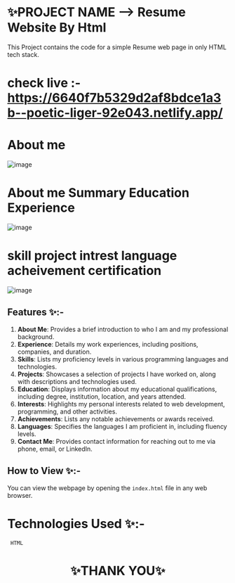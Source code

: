 
# ✨PROJECT NAME -->  Resume Website By Html

This Project contains the code for a simple Resume web page in only HTML tech stack.

# check live :- https://6640f7b5329d2af8bdce1a3b--poetic-liger-92e043.netlify.app/

# About me 

![image](https://github.com/sigma-webdev/PROJECT_PRO/assets/107506646/c904c8d4-6b39-4711-96ca-71b4e4869e01)


# About me Summary Education  Experience

![image](https://github.com/sigma-webdev/PROJECT_PRO/assets/107506646/bb6e9b88-d272-4637-abd1-a3029e9e9b7d)

 # skill project intrest language acheivement certification 
![image](https://github.com/sigma-webdev/PROJECT_PRO/assets/107506646/61b79bb9-638b-4069-b846-f31e132b05c6)



## Features ✨:-
1. **About Me**: Provides a brief introduction to who I am and my professional background.
2. **Experience**: Details my work experiences, including positions, companies, and duration.
3. **Skills**: Lists my proficiency levels in various programming languages and technologies.
4. **Projects**: Showcases a selection of projects I have worked on, along with descriptions and technologies used.
5. **Education**: Displays information about my educational qualifications, including degree, institution, location, and years attended.
6. **Interests**: Highlights my personal interests related to web development, programming, and other activities.
7. **Achievements**: Lists any notable achievements or awards received.
8. **Languages**: Specifies the languages I am proficient in, including fluency levels.
9. **Contact Me**: Provides contact information for reaching out to me via phone, email, or LinkedIn.

  

## How to View ✨:-

You can view the webpage by opening the `index.html` file in any web browser.


# Technologies Used ✨:-
     HTML




<h1 align = "center"> ✨THANK YOU✨ </h1>
